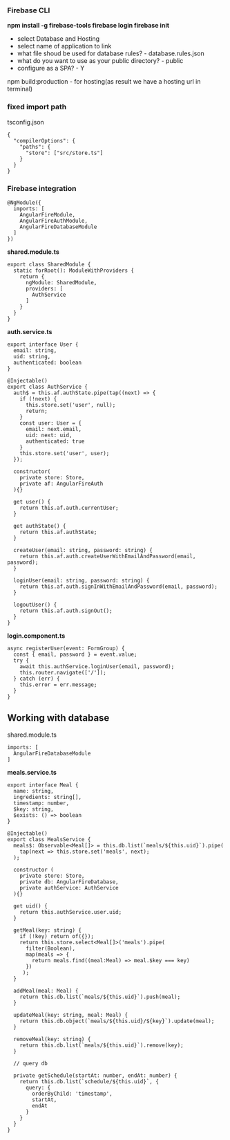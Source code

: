 ### Firebase CLI

**npm install -g firebase-tools
firebase login
firebase init**
- select Database and Hosting
- select name of application to link
- what file shoud be used for database rules? - database.rules.json
- what do you want to use as your public directory? - public
- configure as a SPA? - Y

npm build:production - for hosting(as result we have a hosting url in terminal)

### fixed import path

tsconfig.json

```
{
  "compilerOptions": {
    "paths": {
      "store": ["src/store.ts"]
    }
  }
}
```

### Firebase integration

```
@NgModule({
  imports: [
    AngularFireModule,
    AngularFireAuthModule,
    AngularFireDatabaseModule
  ]
})
```
**shared.module.ts**
```
export class SharedModule {
  static forRoot(): ModuleWithProviders {
    return {
      ngModule: SharedModule,
      providers: [
        AuthService
      ]
    }
  }
}
```
**auth.service.ts**
```
export interface User {
  email: string,
  uid: string,
  authenticated: boolean
}

@Injectable()
export class AuthService {
  auth$ = this.af.authState.pipe(tap((next) => {
    if (!next) {
      this.store.set('user', null);
      return;
    }
    const user: User = {
      email: next.email,
      uid: next: uid,
      authenticated: true
    }
    this.store.set('user', user);
  });

  constructor(
    private store: Store,
    private af: AngularFireAuth
  ){}
  
  get user() {
    return this.af.auth.currentUser;
  }
  
  get authState() {
    return this.af.authState;
  }
  
  createUser(email: string, password: string) {
    return this.af.auth.createUserWithEmailAndPassword(email, password);
  }
  
  loginUser(email: string, password: string) {
    return this.af.auth.signInWithEmailAndPassword(email, password);
  }
  
  logoutUser() {
    return this.af.auth.signOut();
  }
}
```
**login.component.ts**
```
async registerUser(event: FormGroup) {
  const { email, password } = event.value;
  try {
    await this.authService.loginUser(email, password);
    this.router.navigate(['/']);
  } catch (err) {
    this.error = err.message;
  }
}
```

## Working with database
 
shared.module.ts
```
imports: [
  AngularFireDatabaseModule
]
```

**meals.service.ts**
```
export interface Meal {
  name: string,
  ingredients: string[],
  timestamp: number,
  $key: string,
  $exists: () => boolean
}

@Injectable()
export class MealsService {
  meals$: Observable<Meal[]> = this.db.list(`meals/${this.uid}`).pipe(
    tap(next => this.store.set('meals', next);
  );
  
  constructor (
    private store: Store,
    private db: AngularFireDatabase,
    private authService: AuthService
  ){}
  
  get uid() {
    return this.authService.user.uid;
  }
  
  getMeal(key: string) {
    if (!key) return of({});
    return this.store.select<Meal[]>('meals').pipe(
      filter(Boolean),
      map(meals => {
        return meals.find((meal:Meal) => meal.$key === key)
      })
     );
  }
  
  addMeal(meal: Meal) {
    return this.db.list(`meals/${this.uid}`).push(meal);
  }
  
  updateMeal(key: string, meal: Meal) {
    return this.db.object(`meals/${this.uid}/${key}`).update(meal);  
  }
  
  removeMeal(key: string) {
    return this.db.list(`meals/${this.uid}`).remove(key);
  }
  
  // query db
  
  private getSchedule(startAt: number, endAt: number) {
    return this.db.list(`schedule/${this.uid}`, {
      query: {
        orderByChild: 'timestamp',
        startAt,
        endAt
      }
    }
  }
}
```



